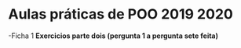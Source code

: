 # Aulas práticas de POO 2019 2020
-Ficha 1
  **Exercicios parte dois (pergunta 1 a pergunta sete feita)**

                     

